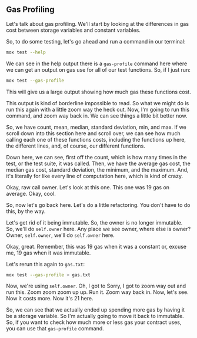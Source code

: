 ## Gas Profiling

Let's talk about gas profiling.  We'll start by looking at the differences in gas cost between storage variables and constant variables. 

So, to do some testing, let's go ahead and run a command in our terminal:

```bash
mox test --help
```

We can see in the help output there is a `gas-profile` command here where we can get an output on gas use for all of our test functions.  So, if I just run:

```bash
mox test --gas-profile
```

This will give us a large output showing how much gas these functions cost.  

This output is kind of borderline impossible to read.  So what we might do is run this again with a little zoom way the heck out.  Now, I'm going to run this command, and zoom way back in.  We can see things a little bit better now. 

So, we have count, mean, median, standard deviation, min, and max.  If we scroll down into this section here and scroll over, we can see how much calling each one of these functions costs, including the functions up here, the different lines, and, of course, our different functions. 

Down here, we can see, first off the count, which is how many times in the test, or the test suite, it was called.  Then, we have the average gas cost, the median gas cost, standard deviation, the minimum, and the maximum.  And, it's literally for like every line of computation here, which is kind of crazy. 

Okay, raw call owner. Let's look at this one.  This one was 19 gas on average. Okay, cool. 

So, now let's go back here. Let's do a little refactoring.  You don't have to do this, by the way. 

Let's get rid of it being immutable.  So, the owner is no longer immutable. So, we'll do `self.owner` here. Any place we see owner, where else is owner? Owner, `self.owner`, we'll do `self.owner` here. 

Okay, great. Remember, this was 19 gas when it was a constant or, excuse me, 19 gas when it was immutable. 

Let's rerun this again to `gas.txt`:

```bash
mox test --gas-profile > gas.txt
```

Now, we're using `self.owner`. Oh, I got to Sorry, I got to zoom way out and run this. Zoom zoom zoom up up. Run it. Zoom way back in.  Now, let's see.  Now it costs more.  Now it's 21 here. 

So, we can see that we actually ended up spending more gas by having it be a storage variable. So I'm actually going to move it back to immutable.  So, if you want to check how much more or less gas your contract uses, you can use that `gas-profile` command. 
